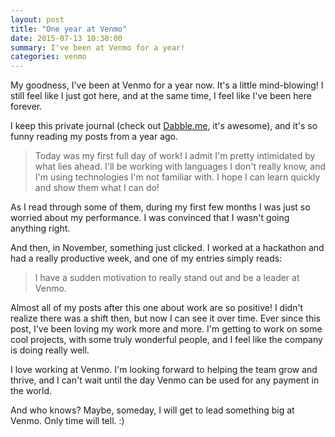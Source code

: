 ```yaml
---
layout: post
title: "One year at Venmo"
date: 2015-07-13 10:30:00
summary: I've been at Venmo for a year!
categories: venmo
---
```


My goodness, I've been at Venmo for a year now.  It's a little mind-blowing!  I still feel like I just got here, and at the same time, I feel like I've been here forever.

I keep this private journal (check out [Dabble.me](http://dabble.me/), it's awesome), and it's so funny reading my posts from a year ago.

> Today was my first full day of work!  I admit I'm pretty intimidated by what lies ahead.  I'll be working with languages I don't really know, and I'm using technologies I'm not familiar with.  I hope I can learn quickly and show them what I can do!

As I read through some of them, during my first few months I was just so worried about my performance.  I was convinced that I wasn't going anything right.

And then, in November, something just clicked.  I worked at a hackathon and had a really productive week, and one of my entries simply reads:

> I have a sudden motivation to really stand out and be a leader at Venmo.

Almost all of my posts after this one about work are so positive!  I didn't realize there was a shift then, but now I can see it over time.  Ever since this post, I've been loving my work more and more.  I'm getting to work on some cool projects, with some truly wonderful people, and I feel like the company is doing really well.

I love working at Venmo.  I'm looking forward to helping the team grow and thrive, and I can't wait until the day Venmo can be used for any payment in the world.

And who knows?  Maybe, someday, I will get to lead something big at Venmo.  Only time will tell. :)

